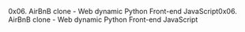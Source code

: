 0x06. AirBnB clone - Web dynamic
Python
Front-end
JavaScript0x06. AirBnB clone - Web dynamic
Python
Front-end
JavaScript
